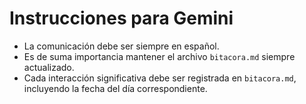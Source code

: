 # Instrucciones para Gemini

- La comunicación debe ser siempre en español.
- Es de suma importancia mantener el archivo `bitacora.md` siempre actualizado.
- Cada interacción significativa debe ser registrada en `bitacora.md`, incluyendo la fecha del día correspondiente.